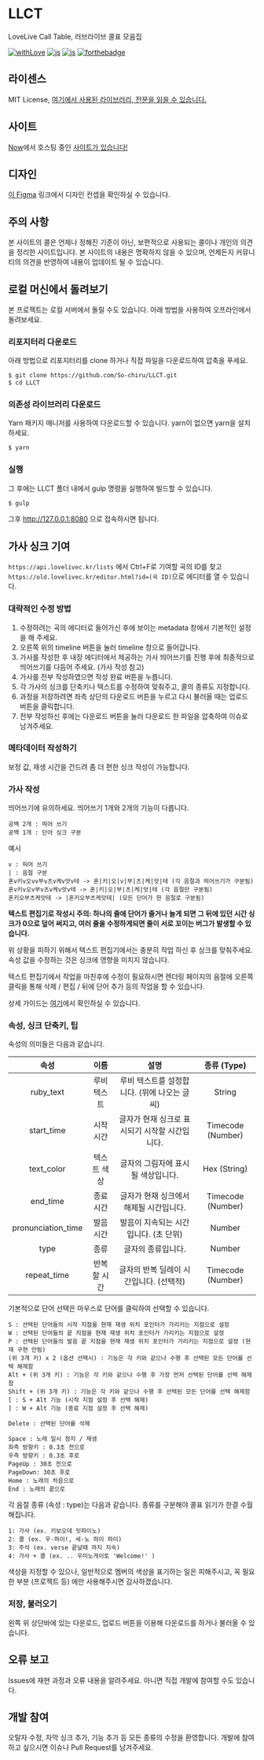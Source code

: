 # LLCT

LoveLive Call Table, 러브라이브 콜표 모음집

[![withLove](https://forthebadge.com/images/badges/built-with-love.svg)](https://sochiru.pw) [![js](https://forthebadge.com/images/badges/made-with-javascript.svg)](https://www.javascript.com) [![js](https://forthebadge.com/images/badges/made-with-pug.svg)](https://www.pugjs.org) [![forthebadge](https://forthebadge.com/images/badges/designed-in-ms-paint.svg)](https://forthebadge.com)

## 라이센스

MIT License, [여기에서 사용된 라이브러리, 전문을 읽을 수 있습니다.](https://github.com/So-chiru/LLCT/blob/master/LICENSE)

## 사이트

[Now](https://now.sh)에서 호스팅 중인 [사이트가 있습니다!](https://lovelivec.kr)

## 디자인

[이 Figma](https://www.figma.com/file/y2XT4hDU090ISuXt9ZtcGB/LLCT-Love-Live-Call-Table?node-id=0%3A1) 링크에서 디자인 컨셉을 확인하실 수 있습니다.

## 주의 사항

본 사이트의 콜은 언제나 정해진 기준이 아닌, 보편적으로 사용되는 콜이나 개인의 의견을 정리한 사이트입니다. 본 사이트의 내용은 명확하지 않을 수 있으며, 언제든지 커뮤니티의 의견을 반영하여 내용이 업데이트 될 수 있습니다.

## 로컬 머신에서 돌려보기

본 프로젝트는 로컬 서버에서 돌릴 수도 있습니다. 아래 방법을 사용하여 오프라인에서 돌려보세요.

### 리포지터리 다운로드

아래 방법으로 리포지터리를 clone 하거나 직접 파일을 다운로드하여 압축을 푸세요.

```bash
$ git clone https://github.com/So-chiru/LLCT.git
$ cd LLCT
```

### 의존성 라이브러리 다운로드

Yarn 패키지 매니저를 사용하여 다운로드할 수 있습니다. yarn이 없으면 yarn을 설치하세요.

```bash
$ yarn
```

### 실행

그 후에는 LLCT 폴더 내에서 gulp 명령을 실행하여 빌드할 수 있습니다.

```bash
$ gulp
```

그후 http://127.0.0.1:8080 으로 접속하시면 됩니다.

## 가사 싱크 기여

`https://api.lovelivec.kr/lists` 에서 Ctrl+F로 기여할 곡의 ID를 찾고 `https://old.lovelivec.kr/editor.html?id=(곡 ID)`으로 에디터를 열 수 있습니다.

### 대략적인 수정 방법

1. 수정하려는 곡의 에디터로 들어가신 후에 보이는 metadata 창에서 기본적인 설정을 해 주세요.
2. 오른쪽 위의 timeline 버튼을 눌러 timeline 창으로 들어갑니다.
3. 가사를 작성한 후 내장 에디터에서 제공하는 가사 띄어쓰기를 진행 후에 최종적으로 띄어쓰기를 다듬어 주세요. (가사 작성 참고)
4. 가사를 전부 작성하였으면 작성 완료 버튼을 누릅니다.
5. 각 가사의 싱크를 단축키나 텍스트를 수정하여 맞춰주고, 콜의 종류도 지정합니다.
6. 과정을 저장하려면 좌측 상단의 다운로드 버튼을 누르고 다시 불러올 때는 업로드 버튼을 클릭합니다.
7. 전부 작성하신 후에는 다운로드 버튼을 눌러 다운로드 한 파일을 압축하여 이슈로 남겨주세요.

### 메타데이터 작성하기

보정 값, 재생 시간을 건드려 좀 더 편한 싱크 작성이 가능합니다.

### 가사 작성

띄어쓰기에 유의하세요. 띄어쓰기 1개와 2개의 기능이 다릅니다.

```plain
공백 2개 : 띄어 쓰기
공백 1개 : 단어 싱크 구분
```

예시

```plain
v : 띄어 쓰기
| : 음절 구분
혼v키v오vv부v츠v케v앗v테 -> 혼|키|오|v|부|츠|케|앗|테 (각 음절과 띄어쓰기가 구분됨)
혼v키v오v부v츠v케v앗v테 -> 혼|키|오|부|츠|케|앗|테 (각 음절만 구분됨)
혼키오부츠케앗테 -> |혼키오부츠케앗테| (모든 단어가 한 음절로 구분됨)
```

**텍스트 편집기로 작성시 주의: 하나의 줄에 단어가 줄거나 늘게 되면 그 뒤에 있던 시간 싱크가 0으로 덮어 써지고, 여러 줄을 수정하게되면 줄이 서로 꼬이는 버그가 발생할 수 있습니다.**

위 상황을 피하기 위해서 텍스트 편집기에서는 충분히 작업 하신 후 싱크를 맞춰주세요. 속성 값을 수정하는 것은 싱크에 영향을 미치지 않습니다.

텍스트 편집기에서 작업을 마친후에 수정이 필요하시면 렌더링 페이지의 음절에 오른쪽 클릭을 통해 삭제 / 편집 / 뒤에 단어 추가 등의 작업을 할 수 있습니다.

상세 가이드는 [여기](https://github.com/So-chiru/LLCT/issues/128)에서 확인하실 수 있습니다.

### 속성, 싱크 단축키, 팁

속성의 의미들은 다음과 같습니다.

|        속성        |    이름     |                      설명                      |    종류 (Type)    |
| :----------------: | :---------: | :--------------------------------------------: | :---------------: |
|     ruby_text      | 루비 텍스트 |  루비 텍스트를 설정합니다. (위에 나오는 글씨)  |      String       |
|     start_time     |  시작 시간  | 글자가 현재 싱크로 표시되기 시작할 시간입니다. | Timecode (Number) |
|     text_color     | 텍스트 색상 |      글자의 그림자에 표시 될 색상입니다.       |   Hex (String)    |
|      end_time      |  종료 시간  |    글자가 현재 싱크에서 해제될 시간입니다.     | Timecode (Number) |
| pronunciation_time |  발음 시간  |     발음이 지속되는 시간입니다. (초 단위)      |      Number       |
|        type        |    종류     |               글자의 종류입니다.               |      Number       |
|    repeat_time     | 반복할 시간 |     글자의 반복 딜레이 시간입니다. (선택적)      | Timecode (Number) |

기본적으로 단어 선택은 마우스로 단어를 클릭하여 선택할 수 있습니다.

```plain
S : 선택된 단어들의 시작 지점을 현재 재생 위치 포인터가 가리키는 지점으로 설정
W : 선택된 단어들의 끝 지점을 현재 재생 위치 포인터가 가리키는 지점으로 설정
P : 선택된 단어들의 발음 끝 지점을 현재 재생 위치 포인터가 가리키는 지점으로 설정 (현재 구현 안됨)
(위 3개 키) x 2 (옵션 선택시) : 기능은 각 키와 같으나 수행 후 선택된 모든 단어를 선택 해제함
Alt + (위 3개 키) : 기능은 각 키와 같으나 수행 후 가장 먼저 선택된 단어를 선택 해제함
Shift + (위 3개 키) : 기능은 각 키와 같으나 수행 후 선택된 모든 단어를 선택 해제함
[ : S + Alt 기능 (시작 지점 설정 후 선택 해제)
] : W + Alt 기능 (종료 지점 설정 후 선택 해제)

Delete : 선택된 단어를 삭제

Space : 노래 일시 정지 / 재생
좌측 방향키 : 0.3초 전으로
우측 방향키 : 0.3초 후로
PageUp : 30초 전으로
PageDown: 30초 후로
Home : 노래의 처음으로
End : 노래의 끝으로
```

각 음절 종류 (속성 : type)는 다음과 같습니다. 종류를 구분해야 콜표 읽기가 한결 수월해집니다.

```plain
1: 가사 (ex. 키보오데 잇파이노)
2: 콜 (ex. 우-하이!, 세-노 하이 하이)
3: 주석 (ex. verse 끝날때 까지 지속)
4: 가사 + 콜 (ex. .. 우미노게이토 'Welcome!' )
```

색상을 지정할 수 있으나, 일반적으로 멤버의 색상을 표기하는 일은 피해주시고, 꼭 필요한 부분 (프로젝트 등) 에만 사용해주시면 감사하겠습니다.

### 저장, 불러오기

왼쪽 위 상단바에 있는 다운로드, 업로드 버튼을 이용해 다운로드를 하거나 불러올 수 있습니다.

## 오류 보고

Issues에 재현 과정과 오류 내용을 알려주세요. 아니면 직접 개발에 참여할 수도 있습니다.

## 개발 참여

오탈자 수정, 자막 싱크 추가, 기능 추가 등 모든 종류의 수정을 환영합니다. 개발에 참여하고 싶으시면 이슈나 Pull Request를 남겨주세요.